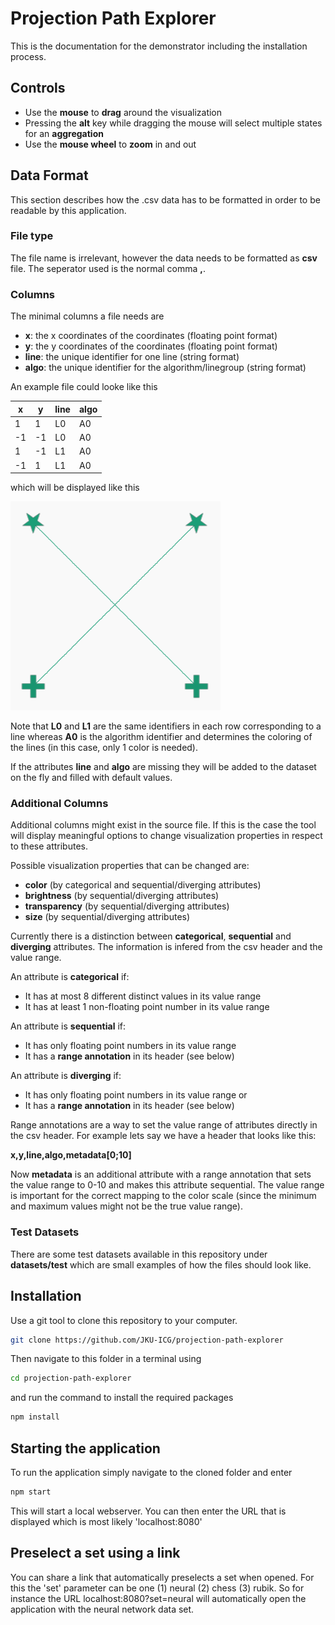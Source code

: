 # Projection Path Explorer

This is the documentation for the demonstrator including the installation process.

## Controls

- Use the **mouse** to **drag** around the visualization
- Pressing the **alt** key while dragging the mouse will select multiple states for an **aggregation**
- Use the **mouse wheel** to **zoom** in and out

## Data Format

This section describes how the .csv data has to be formatted in order to be readable by this application.

### File type

The file name is irrelevant, however the data needs to be formatted as **csv** file. The seperator used is the normal comma **,**.

### Columns

The minimal columns a file needs are

 - **x**: the x coordinates of the coordinates (floating point format)
 - **y**: the y coordinates of the coordinates (floating point format)
 - **line**: the unique identifier for one line (string format)
 - **algo**: the unique identifier for the algorithm/linegroup (string format)

An example file could looke like this

|x|y|line|algo|
|--|--|--|--|
|1|1|L0|A0
|-1|-1|L0|A0
|1|-1|L1|A0
|-1|1|L1|A0

which will be displayed like this

![Sample](https://github.com/JKU-ICG/projection-path-explorer/blob/develop/readme/minimalcsv.PNG)

Note that **L0** and **L1** are the same identifiers in each row corresponding to a line whereas **A0** is the algorithm identifier and determines the coloring of the lines (in this case, only 1 color is needed).

If the attributes **line** and **algo** are missing they will be added to the dataset on the fly and filled with default values.


### Additional Columns
Additional columns might exist in the source file. If this is the case the tool will display meaningful options to change visualization properties in respect to these attributes.

Possible visualization properties that can be changed are:

 - **color** (by categorical and sequential/diverging attributes)
 - **brightness** (by sequential/diverging attributes)
 - **transparency** (by sequential/diverging attributes)
 - **size** (by sequential/diverging attributes)

Currently there is a distinction between **categorical**, **sequential** and **diverging** attributes. The information is infered from the csv header and the value range.

An attribute is **categorical** if:
 - It has at most 8 different distinct values in its value range
 - It has at least 1 non-floating point number in its value range

An attribute is **sequential** if:
 - It has only floating point numbers in its value range
 - It has a **range annotation** in its header (see below)

An attribute is **diverging** if:
 - It has only floating point numbers in its value range or
 - It has a **range annotation** in its header (see below)

Range annotations are a way to set the value range of attributes directly in the csv header. For example lets say we have a header that looks like this:

**x,y,line,algo,metadata[0;10]**

Now **metadata** is an additional attribute with a range annotation that sets the value range to 0-10 and makes this attribute sequential. The value range is important for the correct mapping to the color scale (since the minimum and maximum values might not be the true value range).


### Test Datasets

There are some test datasets available in this repository under **datasets/test** which are small examples of how the files should look like.



## Installation

Use a git tool to clone this repository to your computer.

```bash
git clone https://github.com/JKU-ICG/projection-path-explorer
```

Then navigate to this folder in a terminal using

```bash
cd projection-path-explorer
```

and run the command to install the required packages

```bash
npm install
```

## Starting the application

To run the application simply navigate to the cloned folder and enter

```bash
npm start
```

This will start a local webserver. You can then enter the URL that is displayed which
is most likely 'localhost:8080'

## Preselect a set using a link

You can share a link that automatically preselects a set when opened. For this the 'set' parameter can be one (1) neural (2) chess (3) rubik. So for instance the URL localhost:8080?set=neural will automatically open the application with the neural network data set.
